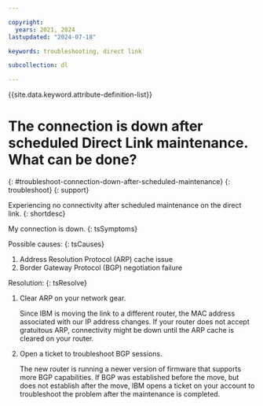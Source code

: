 ```yaml
---

copyright:
  years: 2021, 2024
lastupdated: "2024-07-18"

keywords: troubleshooting, direct link

subcollection: dl

---
```


{{site.data.keyword.attribute-definition-list}}

# The connection is down after scheduled Direct Link maintenance. What can be done?
{: #troubleshoot-connection-down-after-scheduled-maintenance}
{: troubleshoot}
{: support}

Experiencing no connectivity after scheduled maintenance on the direct link.
{: shortdesc}

My connection is down.
{: tsSymptoms}

Possible causes:
{: tsCauses}

1. Address Resolution Protocol (ARP) cache issue
1. Border Gateway Protocol (BGP) negotiation failure

Resolution:
{: tsResolve}

1. Clear ARP on your network gear.

   Since IBM is moving the link to a different router, the MAC address associated with our IP address changes. If your router does not accept gratuitous ARP, connectivity might be down until the ARP cache is cleared on your router.

1. Open a ticket to troubleshoot BGP sessions.

   The new router is running a newer version of firmware that supports more BGP capabilities. If BGP was established before the move, but does not establish after the move, IBM opens a ticket on your account to troubleshoot the problem after the maintenance is completed.
